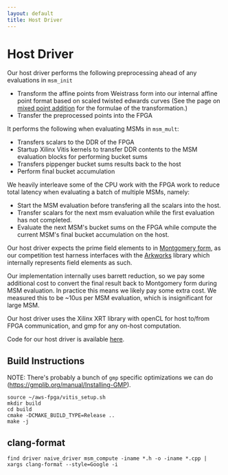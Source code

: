 ```yaml
---
layout: default
title: Host Driver
---
```


# Host Driver

Our host driver performs the following preprocessing ahead of any evaluations
in `msm_init`

- Transform the affine points from Weistrass form into our internal affine
  point format based on scaled twisted edwards curves (See the page on [mixed
  point addition](msm_mixed_point_addition_with_precomputation.html) for the
  formulae of the transformation.)
- Transfer the preprocessed points into the FPGA

It performs the following when evaluating MSMs in `msm_mult`:

- Transfers scalars to the DDR of the FPGA
- Startup Xilinx Vitis kernels to transfer DDR contents to the MSM evaluation
  blocks for performing bucket sums
- Transfers pippenger bucket sums results back to the host
- Perform final bucket accumulation

We heavily interleave some of the CPU work with the FPGA work to reduce total
latency when evaluating a batch of multiple MSMs, namely:

- Start the MSM evaluation before transfering all the scalars into the host.
- Transfer scalars for the next msm evaluation while the first evaluation has
  not completed.
- Evaluate the next MSM's bucket sums on the FPGA while compute the current
  MSM's final bucket accumulation on the host.

Our host driver expects the prime field elements to in [Montgomery
form](https://en.wikipedia.org/wiki/Montgomery_modular_multiplication), as our
competition test harness interfaces with the
[Arkworks](https://github.com/arkworks-rs) library which internally represents
field elements as such.

Our implementation internally uses barrett reduction, so we pay some additional
cost to convert the final result back to Montgomery form during MSM evaluation.
In practice this means we likely pay some extra cost. We measured this to be
~10us per MSM evaluation, which is insignificant for large MSM.

Our host driver uses the Xilinx XRT library with openCL for host to/from FPGA
communication, and gmp for any on-host computation.

Code for our host driver is available
[here](https://github.com/fyquah/hardcaml_zprize/blob/master/zprize/msm_pippenger/host/driver/driver.cpp). 

## Build Instructions

NOTE: There's probably a bunch of `gmp` specific optimizations we can do (https://gmplib.org/manual/Installing-GMP).

```
source ~/aws-fpga/vitis_setup.sh
mkdir build
cd build
cmake -DCMAKE_BUILD_TYPE=Release ..
make -j
```

## clang-format
```
find driver naive_driver msm_compute -iname *.h -o -iname *.cpp | xargs clang-format --style=Google -i
```
